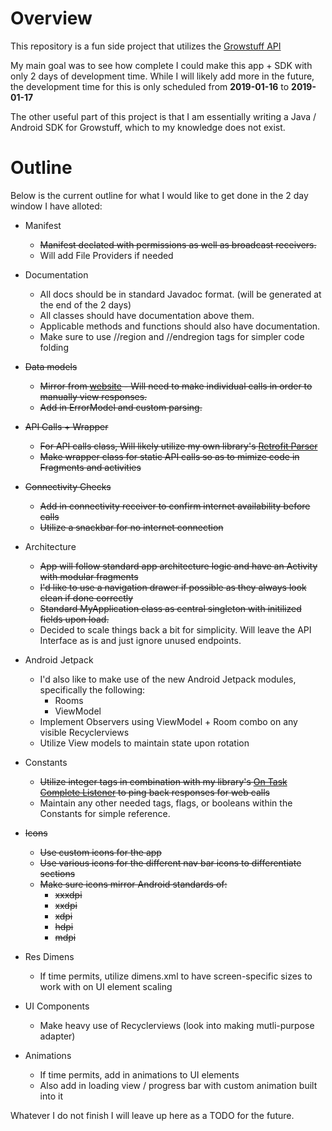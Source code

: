 # Overview

This repository is a fun side project that utilizes the [Growstuff API](https://github.com/Growstuff/growstuff/wiki/API-Version-0) 

My main goal was to see how complete I could make this app + SDK with only 2 days of development time. While I will likely add more in the future, the development time for this is only scheduled from <b>2019-01-16</b> to <b>2019-01-17</b>

The other useful part of this project is that I am essentially writing a Java / Android SDK for Growstuff, which to my knowledge does not exist.

# Outline

Below is the current outline for what I would like to get done in the 2 day window I have alloted: 

* Manifest
	* ~~Manifest declated with permissions as well as broadcast receivers.~~
	* Will add File Providers if needed
	
* Documentation
	* All docs should be in standard Javadoc format. (will be generated at the end of the 2 days)
    * All classes should have documentation above them.
	* Applicable methods and functions should also have documentation.
	* Make sure to use //region and //endregion tags for simpler code folding
	
* ~~Data models~~
	* ~~Mirror from [website](https://github.com/Growstuff/growstuff/wiki/API-Version-0) - Will need to make individual calls in order to manually view responses.~~
	* ~~Add in ErrorModel and custom parsing.~~ 

* ~~API Calls + Wrapper~~
	* ~~For API calls class, Will likely utilize my own library's [Retrofit Parser](https://github.com/PGMacDesign/PGMacTips/blob/master/library/src/main/java/com/pgmacdesign/pgmactips/networkclasses/retrofitutilities/RetrofitParser.java)~~
	* ~~Make wrapper class for static API calls so as to mimize code in Fragments and activities~~

* ~~Connectivity Checks~~
	* ~~Add in connectivity receiver to confirm internet availability before calls~~
	* ~~Utilize a snackbar for no internet connection~~
	
* Architecture
	* ~~App will follow standard app architecture logic and have an Activity with modular fragments~~ 
	* ~~I'd like to use a navigation drawer if possible as they always look clean if done correctly~~
	* ~~Standard MyApplication class as central singleton with initilized fields upon load.~~
	* Decided to scale things back a bit for simplicity. Will leave the API Interface as is and just ignore unused endpoints.
	
* Android Jetpack
	* I'd also like to make use of the new Android Jetpack modules, specifically the following:
		* Rooms
		* ViewModel
	* Implement Observers using ViewModel + Room combo on any visible Recyclerviews
	* Utilize View models to maintain state upon rotation 

* Constants
	* ~~Utilize integer tags in combination with my library's [On Task Complete Listener](https://github.com/PGMacDesign/PGMacTips/blob/master/library/src/main/java/com/pgmacdesign/pgmactips/adaptersandlisteners/OnTaskCompleteListener.java) to ping back responses for web calls~~
	* Maintain any other needed tags, flags, or booleans within the Constants for simple reference.
	
* ~~Icons~~
	* ~~Use custom icons for the app~~
	* ~~Use various icons for the different nav bar icons to differentiate sections~~
	* ~~Make sure icons mirror Android standards of:~~
		* ~~xxxdpi~~
		* ~~xxdpi~~
		* ~~xdpi~~
		* ~~hdpi~~
		* ~~mdpi~~

* Res Dimens
	* If time permits, utilize dimens.xml to have screen-specific sizes to work with on UI element scaling
		
* UI Components
	* Make heavy use of Recyclerviews (look into making mutli-purpose adapter)
		
* Animations
	* If time permits, add in animations to UI elements
	* Also add in loading view / progress bar with custom animation built into it
	
	
	
	
Whatever I do not finish I will leave up here as a TODO for the future.	